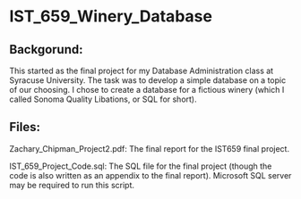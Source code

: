 # IST_659_Winery_Database

## Backgorund:

This started as the final project for my Database Administration class at Syracuse University. The task was to develop a simple database on a topic of our choosing. I chose to create a database for a fictious winery (which I called Sonoma Quality Libations, or SQL for short).
 
## Files:

Zachary_Chipman_Project2.pdf: The final report for the IST659 final project.

IST_659_Project_Code.sql: The SQL file for the final project (though the code is also written as an appendix to the final report). Microsoft SQL server may be required to run this script. 
